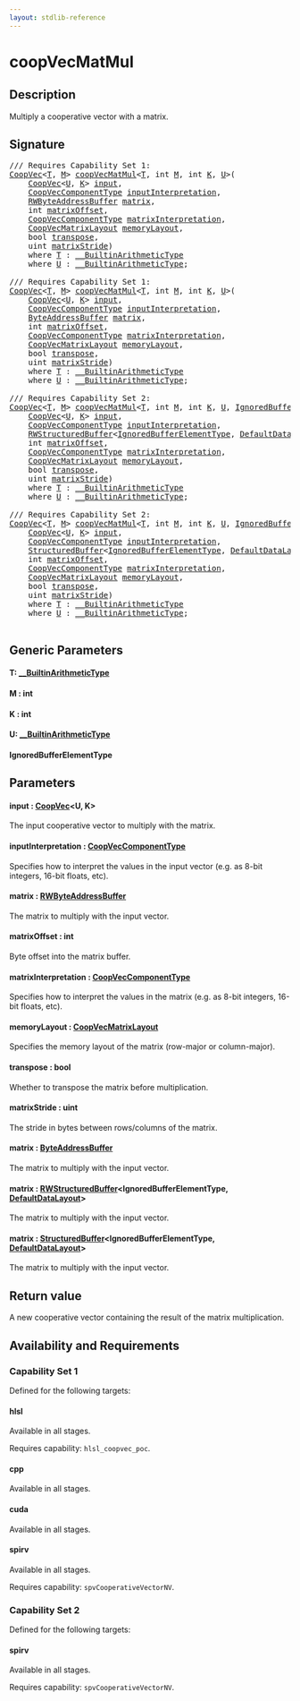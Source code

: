 ```yaml
---
layout: stdlib-reference
---
```


# coopVecMatMul

## Description

Multiply a cooperative vector with a matrix.



## Signature 

<pre>
/// Requires Capability Set 1:
<a href="../types/coopvec-04/index.html" class="code_type">CoopVec</a>&lt;<a href="coopvecmatmul-47a.html#typeparam-T" class="code_type">T</a>, <a href="coopvecmatmul-47a.html#decl-M" class="code_var">M</a>&gt; <a href="coopvecmatmul-47a.html">coopVecMatMul</a>&lt;<a href="coopvecmatmul-47a.html#typeparam-T" class="code_type">T</a>, <span class="code_keyword">int</span> <a href="coopvecmatmul-47a.html#decl-M" class="code_var">M</a>, <span class="code_keyword">int</span> <a href="coopvecmatmul-47a.html#decl-K" class="code_var">K</a>, <a href="coopvecmatmul-47a.html#typeparam-U" class="code_type">U</a>&gt;(
    <a href="../types/coopvec-04/index.html" class="code_type">CoopVec</a>&lt;<a href="coopvecmatmul-47a.html#typeparam-U" class="code_type">U</a>, <a href="coopvecmatmul-47a.html#decl-K" class="code_var">K</a>&gt; <a href="coopvecmatmul-47a.html#decl-input" class="code_param">input</a>,
    <a href="../types/coopveccomponenttype-047g/index.html" class="code_type">CoopVecComponentType</a> <a href="coopvecmatmul-47a.html#decl-inputInterpretation" class="code_param">inputInterpretation</a>,
    <a href="../types/rwbyteaddressbuffer-0126d/index.html" class="code_type">RWByteAddressBuffer</a> <a href="coopvecmatmul-47a.html#decl-matrix" class="code_param">matrix</a>,
    <span class="code_keyword">int</span> <a href="coopvecmatmul-47a.html#decl-matrixOffset" class="code_param">matrixOffset</a>,
    <a href="../types/coopveccomponenttype-047g/index.html" class="code_type">CoopVecComponentType</a> <a href="coopvecmatmul-47a.html#decl-matrixInterpretation" class="code_param">matrixInterpretation</a>,
    <a href="../types/coopvecmatrixlayout-047d/index.html" class="code_type">CoopVecMatrixLayout</a> <a href="coopvecmatmul-47a.html#decl-memoryLayout" class="code_param">memoryLayout</a>,
    <span class="code_keyword">bool</span> <a href="coopvecmatmul-47a.html#decl-transpose" class="code_param">transpose</a>,
    <span class="code_keyword">uint</span> <a href="coopvecmatmul-47a.html#decl-matrixStride" class="code_param">matrixStride</a>)
    <span class='code_keyword'>where</span> <a href="coopvecmatmul-47a.html#typeparam-T" class="code_type">T</a> : <a href="../interfaces/0_builtinarithmetictype-029j/index.html" class="code_type">__BuiltinArithmeticType</a>
    <span class='code_keyword'>where</span> <a href="coopvecmatmul-47a.html#typeparam-U" class="code_type">U</a> : <a href="../interfaces/0_builtinarithmetictype-029j/index.html" class="code_type">__BuiltinArithmeticType</a>;

/// Requires Capability Set 1:
<a href="../types/coopvec-04/index.html" class="code_type">CoopVec</a>&lt;<a href="coopvecmatmul-47a.html#typeparam-T" class="code_type">T</a>, <a href="coopvecmatmul-47a.html#decl-M" class="code_var">M</a>&gt; <a href="coopvecmatmul-47a.html">coopVecMatMul</a>&lt;<a href="coopvecmatmul-47a.html#typeparam-T" class="code_type">T</a>, <span class="code_keyword">int</span> <a href="coopvecmatmul-47a.html#decl-M" class="code_var">M</a>, <span class="code_keyword">int</span> <a href="coopvecmatmul-47a.html#decl-K" class="code_var">K</a>, <a href="coopvecmatmul-47a.html#typeparam-U" class="code_type">U</a>&gt;(
    <a href="../types/coopvec-04/index.html" class="code_type">CoopVec</a>&lt;<a href="coopvecmatmul-47a.html#typeparam-U" class="code_type">U</a>, <a href="coopvecmatmul-47a.html#decl-K" class="code_var">K</a>&gt; <a href="coopvecmatmul-47a.html#decl-input" class="code_param">input</a>,
    <a href="../types/coopveccomponenttype-047g/index.html" class="code_type">CoopVecComponentType</a> <a href="coopvecmatmul-47a.html#decl-inputInterpretation" class="code_param">inputInterpretation</a>,
    <a href="../types/byteaddressbuffer-04b/index.html" class="code_type">ByteAddressBuffer</a> <a href="coopvecmatmul-47a.html#decl-matrix" class="code_param">matrix</a>,
    <span class="code_keyword">int</span> <a href="coopvecmatmul-47a.html#decl-matrixOffset" class="code_param">matrixOffset</a>,
    <a href="../types/coopveccomponenttype-047g/index.html" class="code_type">CoopVecComponentType</a> <a href="coopvecmatmul-47a.html#decl-matrixInterpretation" class="code_param">matrixInterpretation</a>,
    <a href="../types/coopvecmatrixlayout-047d/index.html" class="code_type">CoopVecMatrixLayout</a> <a href="coopvecmatmul-47a.html#decl-memoryLayout" class="code_param">memoryLayout</a>,
    <span class="code_keyword">bool</span> <a href="coopvecmatmul-47a.html#decl-transpose" class="code_param">transpose</a>,
    <span class="code_keyword">uint</span> <a href="coopvecmatmul-47a.html#decl-matrixStride" class="code_param">matrixStride</a>)
    <span class='code_keyword'>where</span> <a href="coopvecmatmul-47a.html#typeparam-T" class="code_type">T</a> : <a href="../interfaces/0_builtinarithmetictype-029j/index.html" class="code_type">__BuiltinArithmeticType</a>
    <span class='code_keyword'>where</span> <a href="coopvecmatmul-47a.html#typeparam-U" class="code_type">U</a> : <a href="../interfaces/0_builtinarithmetictype-029j/index.html" class="code_type">__BuiltinArithmeticType</a>;

/// Requires Capability Set 2:
<a href="../types/coopvec-04/index.html" class="code_type">CoopVec</a>&lt;<a href="coopvecmatmul-47a.html#typeparam-T" class="code_type">T</a>, <a href="coopvecmatmul-47a.html#decl-M" class="code_var">M</a>&gt; <a href="coopvecmatmul-47a.html">coopVecMatMul</a>&lt;<a href="coopvecmatmul-47a.html#typeparam-T" class="code_type">T</a>, <span class="code_keyword">int</span> <a href="coopvecmatmul-47a.html#decl-M" class="code_var">M</a>, <span class="code_keyword">int</span> <a href="coopvecmatmul-47a.html#decl-K" class="code_var">K</a>, <a href="coopvecmatmul-47a.html#typeparam-U" class="code_type">U</a>, <a href="coopvecmatmul-47a.html#typeparam-IgnoredBufferElementType" class="code_type">IgnoredBufferElementType</a>&gt;(
    <a href="../types/coopvec-04/index.html" class="code_type">CoopVec</a>&lt;<a href="coopvecmatmul-47a.html#typeparam-U" class="code_type">U</a>, <a href="coopvecmatmul-47a.html#decl-K" class="code_var">K</a>&gt; <a href="coopvecmatmul-47a.html#decl-input" class="code_param">input</a>,
    <a href="../types/coopveccomponenttype-047g/index.html" class="code_type">CoopVecComponentType</a> <a href="coopvecmatmul-47a.html#decl-inputInterpretation" class="code_param">inputInterpretation</a>,
    <a href="../types/rwstructuredbuffer-012c/index.html" class="code_type">RWStructuredBuffer</a>&lt;<a href="coopvecmatmul-47a.html#typeparam-IgnoredBufferElementType" class="code_type">IgnoredBufferElementType</a>, <a href="../types/defaultdatalayout-07b/index.html" class="code_type">DefaultDataLayout</a>&gt; <a href="coopvecmatmul-47a.html#decl-matrix" class="code_param">matrix</a>,
    <span class="code_keyword">int</span> <a href="coopvecmatmul-47a.html#decl-matrixOffset" class="code_param">matrixOffset</a>,
    <a href="../types/coopveccomponenttype-047g/index.html" class="code_type">CoopVecComponentType</a> <a href="coopvecmatmul-47a.html#decl-matrixInterpretation" class="code_param">matrixInterpretation</a>,
    <a href="../types/coopvecmatrixlayout-047d/index.html" class="code_type">CoopVecMatrixLayout</a> <a href="coopvecmatmul-47a.html#decl-memoryLayout" class="code_param">memoryLayout</a>,
    <span class="code_keyword">bool</span> <a href="coopvecmatmul-47a.html#decl-transpose" class="code_param">transpose</a>,
    <span class="code_keyword">uint</span> <a href="coopvecmatmul-47a.html#decl-matrixStride" class="code_param">matrixStride</a>)
    <span class='code_keyword'>where</span> <a href="coopvecmatmul-47a.html#typeparam-T" class="code_type">T</a> : <a href="../interfaces/0_builtinarithmetictype-029j/index.html" class="code_type">__BuiltinArithmeticType</a>
    <span class='code_keyword'>where</span> <a href="coopvecmatmul-47a.html#typeparam-U" class="code_type">U</a> : <a href="../interfaces/0_builtinarithmetictype-029j/index.html" class="code_type">__BuiltinArithmeticType</a>;

/// Requires Capability Set 2:
<a href="../types/coopvec-04/index.html" class="code_type">CoopVec</a>&lt;<a href="coopvecmatmul-47a.html#typeparam-T" class="code_type">T</a>, <a href="coopvecmatmul-47a.html#decl-M" class="code_var">M</a>&gt; <a href="coopvecmatmul-47a.html">coopVecMatMul</a>&lt;<a href="coopvecmatmul-47a.html#typeparam-T" class="code_type">T</a>, <span class="code_keyword">int</span> <a href="coopvecmatmul-47a.html#decl-M" class="code_var">M</a>, <span class="code_keyword">int</span> <a href="coopvecmatmul-47a.html#decl-K" class="code_var">K</a>, <a href="coopvecmatmul-47a.html#typeparam-U" class="code_type">U</a>, <a href="coopvecmatmul-47a.html#typeparam-IgnoredBufferElementType" class="code_type">IgnoredBufferElementType</a>&gt;(
    <a href="../types/coopvec-04/index.html" class="code_type">CoopVec</a>&lt;<a href="coopvecmatmul-47a.html#typeparam-U" class="code_type">U</a>, <a href="coopvecmatmul-47a.html#decl-K" class="code_var">K</a>&gt; <a href="coopvecmatmul-47a.html#decl-input" class="code_param">input</a>,
    <a href="../types/coopveccomponenttype-047g/index.html" class="code_type">CoopVecComponentType</a> <a href="coopvecmatmul-47a.html#decl-inputInterpretation" class="code_param">inputInterpretation</a>,
    <a href="../types/structuredbuffer-0a/index.html" class="code_type">StructuredBuffer</a>&lt;<a href="coopvecmatmul-47a.html#typeparam-IgnoredBufferElementType" class="code_type">IgnoredBufferElementType</a>, <a href="../types/defaultdatalayout-07b/index.html" class="code_type">DefaultDataLayout</a>&gt; <a href="coopvecmatmul-47a.html#decl-matrix" class="code_param">matrix</a>,
    <span class="code_keyword">int</span> <a href="coopvecmatmul-47a.html#decl-matrixOffset" class="code_param">matrixOffset</a>,
    <a href="../types/coopveccomponenttype-047g/index.html" class="code_type">CoopVecComponentType</a> <a href="coopvecmatmul-47a.html#decl-matrixInterpretation" class="code_param">matrixInterpretation</a>,
    <a href="../types/coopvecmatrixlayout-047d/index.html" class="code_type">CoopVecMatrixLayout</a> <a href="coopvecmatmul-47a.html#decl-memoryLayout" class="code_param">memoryLayout</a>,
    <span class="code_keyword">bool</span> <a href="coopvecmatmul-47a.html#decl-transpose" class="code_param">transpose</a>,
    <span class="code_keyword">uint</span> <a href="coopvecmatmul-47a.html#decl-matrixStride" class="code_param">matrixStride</a>)
    <span class='code_keyword'>where</span> <a href="coopvecmatmul-47a.html#typeparam-T" class="code_type">T</a> : <a href="../interfaces/0_builtinarithmetictype-029j/index.html" class="code_type">__BuiltinArithmeticType</a>
    <span class='code_keyword'>where</span> <a href="coopvecmatmul-47a.html#typeparam-U" class="code_type">U</a> : <a href="../interfaces/0_builtinarithmetictype-029j/index.html" class="code_type">__BuiltinArithmeticType</a>;

</pre>

## Generic Parameters

####  <a id="typeparam-T"></a>T: [\_\_BuiltinArithmeticType](../interfaces/0_builtinarithmetictype-029j/index.html)
####  <a id="decl-M"></a>M  : int
####  <a id="decl-K"></a>K  : int
####  <a id="typeparam-U"></a>U: [\_\_BuiltinArithmeticType](../interfaces/0_builtinarithmetictype-029j/index.html)
####  <a id="typeparam-IgnoredBufferElementType"></a>IgnoredBufferElementType

## Parameters

####  <a id="decl-input"></a>input  : [CoopVec](../types/coopvec-04/index.html)\<U, K\>
The input cooperative vector to multiply with the matrix.

####  <a id="decl-inputInterpretation"></a>inputInterpretation  : [CoopVecComponentType](../types/coopveccomponenttype-047g/index.html)
Specifies how to interpret the values in the input vector (e.g. as 8-bit integers, 16-bit floats, etc).

####  <a id="decl-matrix"></a>matrix  : [RWByteAddressBuffer](../types/rwbyteaddressbuffer-0126d/index.html)
The matrix to multiply with the input vector.

####  <a id="decl-matrixOffset"></a>matrixOffset  : int
Byte offset into the matrix buffer.

####  <a id="decl-matrixInterpretation"></a>matrixInterpretation  : [CoopVecComponentType](../types/coopveccomponenttype-047g/index.html)
Specifies how to interpret the values in the matrix (e.g. as 8-bit integers, 16-bit floats, etc).

####  <a id="decl-memoryLayout"></a>memoryLayout  : [CoopVecMatrixLayout](../types/coopvecmatrixlayout-047d/index.html)
Specifies the memory layout of the matrix (row-major or column-major).

####  <a id="decl-transpose"></a>transpose  : bool
Whether to transpose the matrix before multiplication.

####  <a id="decl-matrixStride"></a>matrixStride  : uint
The stride in bytes between rows/columns of the matrix.

####  <a id="decl-matrix"></a>matrix  : [ByteAddressBuffer](../types/byteaddressbuffer-04b/index.html)
The matrix to multiply with the input vector.

####  <a id="decl-matrix"></a>matrix  : [RWStructuredBuffer](../types/rwstructuredbuffer-012c/index.html)\<IgnoredBufferElementType, [DefaultDataLayout](../types/defaultdatalayout-07b/index.html)\>
The matrix to multiply with the input vector.

####  <a id="decl-matrix"></a>matrix  : [StructuredBuffer](../types/structuredbuffer-0a/index.html)\<IgnoredBufferElementType, [DefaultDataLayout](../types/defaultdatalayout-07b/index.html)\>
The matrix to multiply with the input vector.


## Return value
A new cooperative vector containing the result of the matrix multiplication.


## Availability and Requirements

### Capability Set 1

Defined for the following targets:

#### hlsl
Available in all stages.

Requires capability: `hlsl_coopvec_poc`.
#### cpp
Available in all stages.

#### cuda
Available in all stages.

#### spirv
Available in all stages.

Requires capability: `spvCooperativeVectorNV`.

### Capability Set 2

Defined for the following targets:

#### spirv
Available in all stages.

Requires capability: `spvCooperativeVectorNV`.


